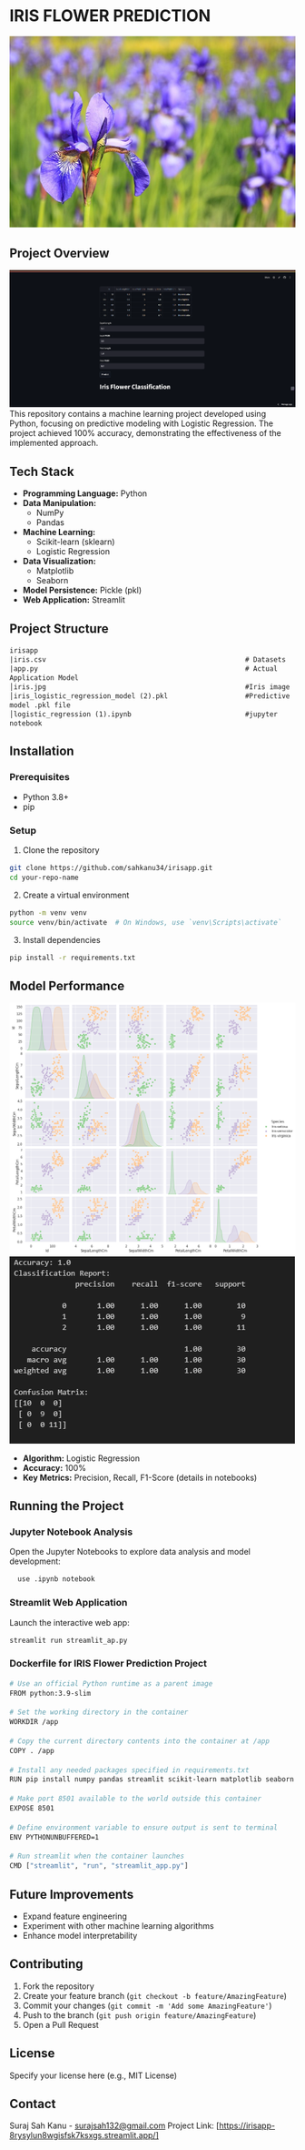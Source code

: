 # IRIS FLOWER PREDICTION 
<img src ="iris.jpg">

## Project Overview
<img src ="image.png">
This repository contains a machine learning project developed using Python, focusing on predictive modeling with Logistic Regression. The project achieved 100% accuracy, demonstrating the effectiveness of the implemented approach.

## Tech Stack
- **Programming Language:** Python
- **Data Manipulation:** 
  - NumPy
  - Pandas
- **Machine Learning:** 
  - Scikit-learn (sklearn)
  - Logistic Regression
- **Data Visualization:** 
  - Matplotlib
  - Seaborn
- **Model Persistence:** Pickle (pkl)
- **Web Application:** Streamlit

## Project Structure
```
irisapp
|iris.csv                                                 # Datasets
|app.py                                                   # Actual Application Model
│iris.jpg                                                 #Iris image
│iris_logistic_regression_model (2).pkl                   #Predictive model .pkl file
│logistic_regression (1).ipynb                            #jupyter notebook  
```

## Installation

### Prerequisites
- Python 3.8+
- pip

### Setup
1. Clone the repository
```bash
git clone https://github.com/sahkanu34/irisapp.git
cd your-repo-name
```

2. Create a virtual environment
```bash
python -m venv venv
source venv/bin/activate  # On Windows, use `venv\Scripts\activate`
```

3. Install dependencies
```bash
pip install -r requirements.txt
```

## Model Performance
<img src ="iris.png">
<img src ="Screenshot 2024-12-11 202249.png">

- **Algorithm:** Logistic Regression
- **Accuracy:** 100%
- **Key Metrics:** Precision, Recall, F1-Score (details in notebooks)

## Running the Project

### Jupyter Notebook Analysis
Open the Jupyter Notebooks to explore data analysis and model development:
```bash
  use .ipynb notebook
```

### Streamlit Web Application
Launch the interactive web app:
```bash
streamlit run streamlit_ap.py
```

### Dockerfile for IRIS Flower Prediction Project
```bash
# Use an official Python runtime as a parent image
FROM python:3.9-slim

# Set the working directory in the container
WORKDIR /app

# Copy the current directory contents into the container at /app
COPY . /app

# Install any needed packages specified in requirements.txt
RUN pip install numpy pandas streamlit scikit-learn matplotlib seaborn

# Make port 8501 available to the world outside this container
EXPOSE 8501

# Define environment variable to ensure output is sent to terminal
ENV PYTHONUNBUFFERED=1

# Run streamlit when the container launches
CMD ["streamlit", "run", "streamlit_app.py"]
```

## Future Improvements
- Expand feature engineering
- Experiment with other machine learning algorithms
- Enhance model interpretability

## Contributing
1. Fork the repository
2. Create your feature branch (`git checkout -b feature/AmazingFeature`)
3. Commit your changes (`git commit -m 'Add some AmazingFeature'`)
4. Push to the branch (`git push origin feature/AmazingFeature`)
5. Open a Pull Request

## License
Specify your license here (e.g., MIT License)

## Contact
Suraj Sah Kanu - surajsah132@gmail.com
Project Link: [https://irisapp-8rysylun8wgisfsk7ksxgs.streamlit.app/]
